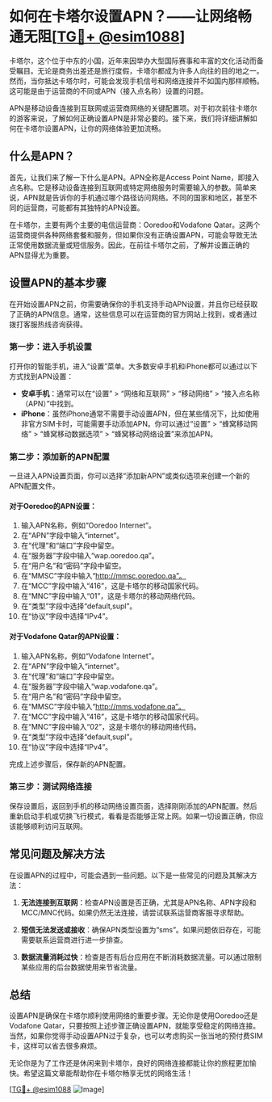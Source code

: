 # 如何在卡塔尔设置APN？——让网络畅通无阻[[TG💪+ @esim1088](https://t.me/s/esim1088)]

卡塔尔，这个位于中东的小国，近年来因举办大型国际赛事和丰富的文化活动而备受瞩目。无论是商务出差还是旅行度假，卡塔尔都成为许多人向往的目的地之一。然而，当你抵达卡塔尔时，可能会发现手机信号和网络连接并不如国内那样顺畅。这可能是由于运营商的不同或APN（接入点名称）设置的问题。

APN是移动设备连接到互联网或运营商网络的关键配置项。对于初次前往卡塔尔的游客来说，了解如何正确设置APN是非常必要的。接下来，我们将详细讲解如何在卡塔尔设置APN，让你的网络体验更加流畅。

## 什么是APN？

首先，让我们来了解一下什么是APN。APN全称是Access Point Name，即接入点名称。它是移动设备连接到互联网或特定网络服务时需要输入的参数。简单来说，APN就是告诉你的手机通过哪个路径访问网络。不同的国家和地区，甚至不同的运营商，可能都有其独特的APN设置。

在卡塔尔，主要有两个主要的电信运营商：Ooredoo和Vodafone Qatar。这两个运营商提供各种网络套餐和服务，但如果你没有正确设置APN，可能会导致无法正常使用数据流量或短信服务。因此，在前往卡塔尔之前，了解并设置正确的APN显得尤为重要。

## 设置APN的基本步骤

在开始设置APN之前，你需要确保你的手机支持手动APN设置，并且你已经获取了正确的APN信息。通常，这些信息可以在运营商的官方网站上找到，或者通过拨打客服热线咨询获得。

### 第一步：进入手机设置

打开你的智能手机，进入“设置”菜单。大多数安卓手机和iPhone都可以通过以下方式找到APN设置：

- **安卓手机**：通常可以在“设置” > “网络和互联网” > “移动网络” > “接入点名称（APN）”中找到。
- **iPhone**：虽然iPhone通常不需要手动设置APN，但在某些情况下，比如使用非官方SIM卡时，可能需要手动添加APN。你可以通过“设置” > “蜂窝移动网络” > “蜂窝移动数据选项” > “蜂窝移动网络设置”来添加APN。

### 第二步：添加新的APN配置

一旦进入APN设置页面，你可以选择“添加新APN”或类似选项来创建一个新的APN配置文件。

#### 对于Ooredoo的APN设置：

1. 输入APN名称，例如“Ooredoo Internet”。
2. 在“APN”字段中输入“internet”。
3. 在“代理”和“端口”字段中留空。
4. 在“服务器”字段中输入“wap.ooredoo.qa”。
5. 在“用户名”和“密码”字段中留空。
6. 在“MMSC”字段中输入“http://mmsc.ooredoo.qa”。
7. 在“MCC”字段中输入“416”，这是卡塔尔的移动国家代码。
8. 在“MNC”字段中输入“01”，这是卡塔尔的移动网络代码。
9. 在“类型”字段中选择“default,supl”。
10. 在“协议”字段中选择“IPv4”。

#### 对于Vodafone Qatar的APN设置：

1. 输入APN名称，例如“Vodafone Internet”。
2. 在“APN”字段中输入“internet”。
3. 在“代理”和“端口”字段中留空。
4. 在“服务器”字段中输入“wap.vodafone.qa”。
5. 在“用户名”和“密码”字段中留空。
6. 在“MMSC”字段中输入“http://mms.vodafone.qa”。
7. 在“MCC”字段中输入“416”，这是卡塔尔的移动国家代码。
8. 在“MNC”字段中输入“02”，这是卡塔尔的移动网络代码。
9. 在“类型”字段中选择“default,supl”。
10. 在“协议”字段中选择“IPv4”。

完成上述步骤后，保存新的APN配置。

### 第三步：测试网络连接

保存设置后，返回到手机的移动网络设置页面，选择刚刚添加的APN配置。然后重新启动手机或切换飞行模式，看看是否能够正常上网。如果一切设置正确，你应该能够顺利访问互联网。

## 常见问题及解决方法

在设置APN的过程中，可能会遇到一些问题。以下是一些常见的问题及其解决方法：

1. **无法连接到互联网**：检查APN设置是否正确，尤其是APN名称、APN字段和MCC/MNC代码。如果仍然无法连接，请尝试联系运营商客服寻求帮助。

2. **短信无法发送或接收**：确保APN类型设置为“sms”。如果问题依旧存在，可能需要联系运营商进行进一步排查。

3. **数据流量消耗过快**：检查是否有后台应用在不断消耗数据流量。可以通过限制某些应用的后台数据使用来节省流量。

## 总结

设置APN是确保在卡塔尔顺利使用网络的重要步骤。无论你是使用Ooredoo还是Vodafone Qatar，只要按照上述步骤正确设置APN，就能享受稳定的网络连接。当然，如果你觉得手动设置APN过于复杂，也可以考虑购买一张当地的预付费SIM卡，这样可以省去很多麻烦。

无论你是为了工作还是休闲来到卡塔尔，良好的网络连接都能让你的旅程更加愉快。希望这篇文章能帮助你在卡塔尔畅享无忧的网络生活！

[[TG💪+ @esim1088](https://t.me/s/esim1088) ![Image](https://i.postimg.cc/4NQfJmqS/Snipaste-2025-05-13-00-14-12.png)]
